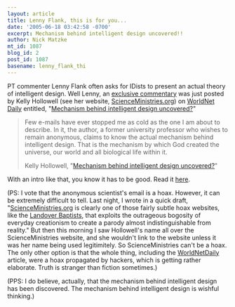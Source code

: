 ```yaml
---
layout: article
title: Lenny Flank, this is for you...
date: '2005-06-18 03:42:58 -0700'
excerpt: Mechanism behind intelligent design uncovered!!
author: Nick Matzke
mt_id: 1087
blog_id: 2
post_id: 1087
basename: lenny_flank_thi
---
```

<img src="http://www.worldnetdaily.com/images2/Kelly_Hollowell.gif" alt="" style="float:left;" />PT commenter Lenny Flank often asks for IDists to present an actual theory of intelligent design.  Well Lenny, an [exclusive commentary](http://www.worldnetdaily.com/news/article.asp?ARTICLE_ID=44847) was just posted by Kelly Hollowell (see her website, [ScienceMinistries.org](http://www.scienceministries.org/)) on [WorldNet Daily](http://www.worldnetdaily.com/news/article.asp?ARTICLE_ID=44847) entitled, "[Mechanism behind intelligent design uncovered?](http://www.worldnetdaily.com/news/article.asp?ARTICLE_ID=44847)"

> Few e-mails have ever stopped me as cold as the one I am about to describe. In it, the author, a former university professor who wishes to remain anonymous, claims to know the actual mechanism behind intelligent design. That is the mechanism by which God created the universe, our world and all biological life within it.
> 
> Kelly Hollowell, "[Mechanism behind intelligent design uncovered?](http://www.worldnetdaily.com/news/article.asp?ARTICLE_ID=44847)"

With an intro like that, you know it has to be good.  Read it [here](http://www.worldnetdaily.com/news/article.asp?ARTICLE_ID=44847).

(PS: I vote that the anonymous scientist's email is a hoax.  However, it can be extremely difficult to tell.  Last night, I wrote in a quick draft, "[ScienceMinistries.org](http://www.scienceministries.org/) is clearly one of those fairly subtle hoax websites, like the [Landover Baptists](http://www.landoverbaptist.org/), that exploits the outrageous bogosity of everyday creationism to create a parody almost indistinguishable from reality."  But then this morning I saw Hollowell's name all over the ScienceMinistries website, and she wouldn't link to the website unless it was her name being used legitimitely.  So ScienceMinistries can't be a hoax.  The only other option is that the whole thing, including the [WorldNetDaily](http://www.worldnetdaily.com) article, were a hoax propagated by hackers, which is getting rather elaborate.  Truth is stranger than fiction sometimes.)

(PPS: I do believe, actually, that the mechanism behind intelligent design has been discovered.  The mechanism behind intelligent design is wishful thinking.)
